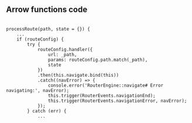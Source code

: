 ##  Arrow functions code

<pre>
	<code style="max-height: 450px;">
processRoute(path, state = {}) {
	...
	if (routeConfig) {
		try {
			routeConfig.handler({
				url: _path,
				params: routeConfig.path.match(_path),
				state
			})
			.then(this.navigate.bind(this))
			.catch((navError) => {
				console.error('RouterEngine::navigate# Error navigating:', navError);
				this.trigger(RouterEvents.navigationEnd);
				this.trigger(RouterEvents.navigationError, navError);
			});
		} catch (err) {
			...
	</code>
</pre>
